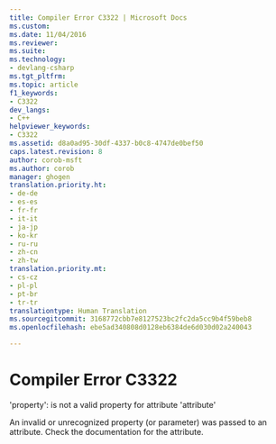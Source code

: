 ```yaml
---
title: Compiler Error C3322 | Microsoft Docs
ms.custom: 
ms.date: 11/04/2016
ms.reviewer: 
ms.suite: 
ms.technology:
- devlang-csharp
ms.tgt_pltfrm: 
ms.topic: article
f1_keywords:
- C3322
dev_langs:
- C++
helpviewer_keywords:
- C3322
ms.assetid: d8a0ad95-30df-4337-b0c8-4747de0bef50
caps.latest.revision: 8
author: corob-msft
ms.author: corob
manager: ghogen
translation.priority.ht:
- de-de
- es-es
- fr-fr
- it-it
- ja-jp
- ko-kr
- ru-ru
- zh-cn
- zh-tw
translation.priority.mt:
- cs-cz
- pl-pl
- pt-br
- tr-tr
translationtype: Human Translation
ms.sourcegitcommit: 3168772cbb7e8127523bc2fc2da5cc9b4f59beb8
ms.openlocfilehash: ebe5ad340808d0128eb6384de6d030d02a240043

---
```

# Compiler Error C3322
'property': is not a valid property for attribute 'attribute'  
  
 An invalid or unrecognized property (or parameter) was passed to an attribute. Check the documentation for the attribute.


<!--HONumber=Jan17_HO2-->


